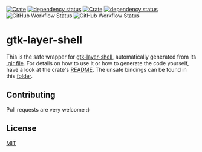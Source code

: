 [![Crate](https://img.shields.io/crates/v/gtk-layer-shell.svg)](https://crates.io/crates/gtk-layer-shell)
[![dependency status](https://deps.rs/crate/gtk-layer-shell/0.2.5/status.svg)](https://deps.rs/crate/gtk-layer-shell/0.2.5)
[![Crate](https://img.shields.io/crates/v/gtk-layer-shell-sys.svg)](https://crates.io/crates/gtk-layer-shell-sys)
[![dependency status](https://deps.rs/crate/gtk-layer-shell-sys/0.2.6/status.svg)](https://deps.rs/crate/gtk-layer-shell-sys/0.2.6)
![GitHub Workflow Status](https://img.shields.io/github/workflow/status/pentamassiv/gtk-layer-shell-gir/Build_x86/main)
![GitHub Workflow Status](https://img.shields.io/github/workflow/status/pentamassiv/gtk-layer-shell-gir/Build_aarch64/main)

# gtk-layer-shell
This is the safe wrapper for [gtk-layer-shell](https://github.com/wmww/gtk-layer-shell), automatically generated from its [.gir file](gir-files/GtkLayerShell-0.1.gir). For details on how to use it or how to generate the code yourself, have a look at the crate's [README](gtk-layer-shell). The unsafe bindings can be found in this [folder](gtk-layer-shell-sys).

## Contributing
Pull requests are very welcome :)

## License
[MIT](https://choosealicense.com/licenses/mit/)
